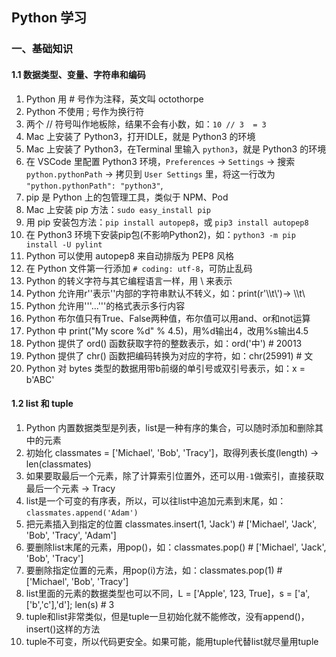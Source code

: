 ## Python 学习

### 一、基础知识
#### 1.1 数据类型、变量、字符串和编码
1. Python 用 # 号作为注释，英文叫 octothorpe
2. Python 不使用 ; 号作为换行符
3. 两个 // 符号叫作地板除，结果不会有小数，如：`10 // 3  = 3`
4. Mac 上安装了 Python3，打开IDLE，就是 Python3 的环境
5. Mac 上安装了 Python3，在Terminal 里输入 `python3`，就是 Python3 的环境
6. 在 VSCode 里配置 Python3 环境，`Preferences` -> `Settings` -> 搜索 `python.pythonPath` -> 拷贝到 `User Settings` 里，将这一行改为 `"python.pythonPath": "python3"`,
7. pip 是 Python 上的包管理工具，类似于 NPM、Pod
8. Mac 上安装 pip 方法：`sudo easy_install pip`
9. 用 pip 安装包方法：`pip install autopep8`，或 `pip3 install autopep8`
10. 在 Python3 环境下安装pip包(不影响Python2)，如：`python3 -m pip install -U pylint`
11. Python 可以使用 autopep8 来自动排版为 PEP8 风格
12. 在 Python 文件第一行添加 `# coding: utf-8`，可防止乱码
13. Python 的转义字符与其它编程语言一样，用 \ 来表示
14. Python 允许用r''表示''内部的字符串默认不转义，如：print(r'\\\t\\')-> \\\t\\ 
15. Python 允许用'''...'''的格式表示多行内容
16. Python 布尔值只有True、False两种值，布尔值可以用and、or和not运算
17. Python 中 print("My score %d" % 4.5)，用%d输出4，改用%s输出4.5
18. Python 提供了 ord() 函数获取字符的整数表示，如：ord('中') # 20013
19. Python 提供了 chr() 函数把编码转换为对应的字符，如：chr(25991) # 文
20. Python 对 bytes 类型的数据用带b前缀的单引号或双引号表示，如：x = b'ABC'

#### 1.2 list 和 tuple
1. Python 内置数据类型是列表，list是一种有序的集合，可以随时添加和删除其中的元素
2. 初始化 classmates = ['Michael', 'Bob', 'Tracy']，取得列表长度(length) -> len(classmates)
3. 如果要取最后一个元素，除了计算索引位置外，还可以用`-1`做索引，直接获取最后一个元素 -> Tracy
4. list是一个可变的有序表，所以，可以往list中追加元素到末尾，如：`classmates.append('Adam')`
5. 把元素插入到指定的位置 classmates.insert(1, 'Jack') # ['Michael', 'Jack', 'Bob', 'Tracy', 'Adam']
6. 要删除list末尾的元素，用pop()，如：classmates.pop() # ['Michael', 'Jack', 'Bob', 'Tracy']
7. 要删除指定位置的元素，用pop(i)方法，如：classmates.pop(1) # ['Michael', 'Bob', 'Tracy']
8. list里面的元素的数据类型也可以不同，L = ['Apple', 123, True]，s = ['a',['b','c'],'d']; len(s) # 3
9. tuple和list非常类似，但是tuple一旦初始化就不能修改，没有append()，insert()这样的方法
10. tuple不可变，所以代码更安全。如果可能，能用tuple代替list就尽量用tuple



